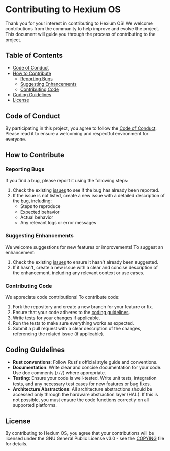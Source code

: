 # Contributing to Hexium OS

Thank you for your interest in contributing to Hexium OS! We welcome contributions from the community to help improve and evolve the project. This document will guide you through the process of contributing to the project.

## Table of Contents

- [Code of Conduct](#code-of-conduct)
- [How to Contribute](#how-to-contribute)
  - [Reporting Bugs](#reporting-bugs)
  - [Suggesting Enhancements](#suggesting-enhancements)
  - [Contributing Code](#contributing-code)
- [Coding Guidelines](#coding-guidelines)
- [License](#license)

## Code of Conduct

By participating in this project, you agree to follow the [Code of Conduct](./CODE_OF_CONDUCT.md). Please read it to ensure a welcoming and respectful environment for everyone.

## How to Contribute

### Reporting Bugs

If you find a bug, please report it using the following steps:

1. Check the existing [issues](https://github.com/HexiumOS/Hexium/issues) to see if the bug has already been reported.
2. If the issue is not listed, create a new issue with a detailed description of the bug, including:
   - Steps to reproduce
   - Expected behavior
   - Actual behavior
   - Any relevant logs or error messages

### Suggesting Enhancements

We welcome suggestions for new features or improvements! To suggest an enhancement:

1. Check the existing [issues](https://github.com/HexiumOS/Hexium/issues) to ensure it hasn't already been suggested.
2. If it hasn't, create a new issue with a clear and concise description of the enhancement, including any relevant context or use cases.

### Contributing Code

We appreciate code contributions! To contribute code:

1. Fork the repository and create a new branch for your feature or fix.
2. Ensure that your code adheres to the [coding guidelines](#coding-guidelines).
3. Write tests for your changes if applicable.
4. Run the tests to make sure everything works as expected.
5. Submit a pull request with a clear description of the changes, referencing the related issue (if applicable).

## Coding Guidelines

- **Rust conventions**: Follow Rust's official style guide and conventions.
- **Documentation**: Write clear and concise documentation for your code. Use doc comments (`///`) where appropriate.
- **Testing**: Ensure your code is well-tested. Write unit tests, integration tests, and any necessary test cases for new features or bug fixes.
- **Architecture Abstractions**: All architecture abstractions should be accessed only through the hardware abstraction layer (HAL). If this is not possible, you must ensure the code functions correctly on all supported platforms.

## License

By contributing to Hexium OS, you agree that your contributions will be licensed under the GNU General Public License v3.0 - see the [COPYING](COPYING) file for details.
